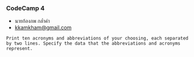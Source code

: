 ### CodeCamp 4

- นายก้องภพ กล่ำคำ
- kkamkham@gmail.com

```
Print ten acronyms and abbreviations of your choosing, each separated by two lines. Specify the data that the abbreviations and acronyms represent. 
```
